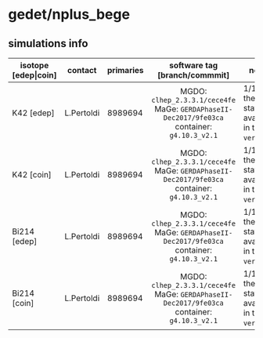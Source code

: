 # gedet/nplus_bege

## simulations info

| isotope \[edep\|coin\] | contact    | primaries | software tag \[branch/commmit\]  | notes            |
| ---------------------- | ---------- | --------- | :------------------------------: | ---------------- |
|  K42 \[edep\]          | L.Pertoldi | 8989694   | MGDO: `clhep_2.3.3.1/cece4fe` MaGe: `GERDAPhaseII-Dec2017/9fe03ca` container: `g4.10.3_v2.1` | 1/10 of the statistics available in the `ver-` file |
|  K42 \[coin\]          | L.Pertoldi | 8989694   | MGDO: `clhep_2.3.3.1/cece4fe` MaGe: `GERDAPhaseII-Dec2017/9fe03ca` container: `g4.10.3_v2.1` | 1/10 of the statistics available in the `ver-` file |
|  Bi214 \[edep\]        | L.Pertoldi | 8989694   | MGDO: `clhep_2.3.3.1/cece4fe` MaGe: `GERDAPhaseII-Dec2017/9fe03ca` container: `g4.10.3_v2.1` | 1/10 of the statistics available in the `ver-` file |
|  Bi214 \[coin\]        | L.Pertoldi | 8989694   | MGDO: `clhep_2.3.3.1/cece4fe` MaGe: `GERDAPhaseII-Dec2017/9fe03ca` container: `g4.10.3_v2.1` | 1/10 of the statistics available in the `ver-` file |
